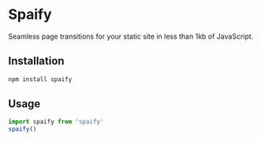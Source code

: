 # Spaify

Seamless page transitions for your static site in less than 1kb of JavaScript.

## Installation

```bash
npm install spaify
```

## Usage

```js
import spaify from 'spaify'
spaify()
```

